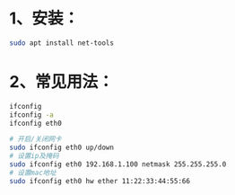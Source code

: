 # 1、安装：

```bash
sudo apt install net-tools
```

# 2、常见用法：

```bash
ifconfig
ifconfig -a
ifconfig eth0

# 开启/关闭网卡
sudo ifconfig eth0 up/down
# 设置ip及掩码
sudo ifconfig eth0 192.168.1.100 netmask 255.255.255.0
# 设置mac地址
sudo ifconfig eth0 hw ether 11:22:33:44:55:66
```

